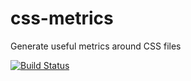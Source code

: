css-metrics
===========

Generate useful metrics around CSS files

[![Build Status](https://travis-ci.org/rquinlivan/css-metrics.png)](https://travis-ci.org/rquinlivan/css-metrics)
